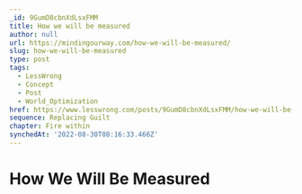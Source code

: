 ```yaml
---
_id: 9GumD8cbnXdLsxFMM
title: How we will be measured
author: null
url: https://mindingourway.com/how-we-will-be-measured/
slug: how-we-will-be-measured
type: post
tags:
  - LessWrong
  - Concept
  - Post
  - World_Optimization
href: https://www.lesswrong.com/posts/9GumD8cbnXdLsxFMM/how-we-will-be-measured
sequence: Replacing Guilt
chapter: Fire within
synchedAt: '2022-08-30T08:16:33.466Z'
---
```


# How We Will Be Measured
